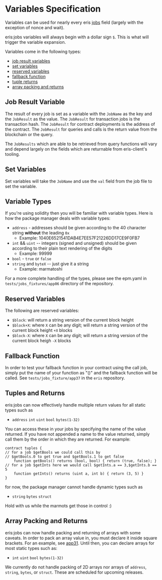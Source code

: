 # Variables Specification

Variables can be used for nearly every eris [jobs](/docs/specs/jobs_specification) field (largely with the exception of nonce and wait).

eris:jobs variables will always begin with a dollar sign `$`. This is what will trigger the variable expansion.

Variables come in the following types:

* [job result variables](#jobResultVars)
* [set variables](#setVars)
* [reserved variables](#reservedVars)
* [fallback function](#fallBack)
* [tuple returns](#tupleReturns)
* [array packing and returns](#arrays)

## <a name="jobResultVars"></a>Job Result Variable

The result of every job is set as a variable with the `JobName` as the key and the `JobResult` as the value. The `JobResult` for transaction jobs is the transaction hash. The `JobResult`  for contract deployments is the address of the contract. The `JobResult` for queries and calls is the return value from the blockchain or the query.

The `JobResults` which are able to be retrieved from query functions will vary and depend largely on the fields which are returnable from eris-client's tooling.

## <a name="setVars"></a>Set Variables

Set variables will take the `JobName` and use the `val` field from the job file to set the variable.

## <a name="setVars"></a>Variable Types

If you're using solidity then you will be familiar with variable types. Here is how the package manager deals with variable types:

* `address` - addresses should be given according to the 40 character string **without** the leading `0x`
  * Example: 1040E6521541DAB4E7EE57F21226DD17CE9F0FB7
* `int` && `uint` -- integers (signed and unsigned) should be given according to their plain text rendering of the digits
  * Example: 99999
* `bool` - `true` or `false`
* `string` and `byteX` -- just give it a string
  * Example: marmatoshi

For a more complete handling of the types, please see the epm.yaml in `tests/jobs_fixtures/app06` directory of the repository.

## <a name="reservedVars"></a>Reserved Variables

The following are reserved variables:

* `$block`: will return a string version of the current block height
* `$block+X`: where `X` can be any digit; will return a string version of the current block height `+X` blocks
* `$block-X`: where `X` can be any digit; will return a string version of the current block heigh `-X` blocks

## <a name="fallBack"></a>Fallback Function

In order to test your fallback function in your contract using the call job, simply put the name of your function as "()" and the fallback function will be called. See `tests/jobs_fixture/app37` in the `eris` repository.

## <a name="tupleReturns"></a>Tuples and Returns

eris:jobs can now effectively handle multiple return values for all static types such as

* `address` `int` `uint` `bool` `bytes(1-32)`

You can access these in your jobs by specifying the name of the value returned. If you have not appended a name to the value returned, simply call them by the order in which they are returned. For example:

```
contract tuples {
// for a job $getBools we could call this by
// $getBools.0 to get true and $getBools.1 to get false
    function getBools() returns (bool, bool) { return (true, false); }
// for a job $getInts here we would call $getInts.a == 3,$getInts.b == 5
    function getInts() returns (uint a, int b) { return (3, 5) }
}
```

for now, the package manager cannot handle dynamic types such as

* `string` `bytes` `struct`

Hold with us while the marmots get those in control :)

## <a name="arrays"></a> Array Packing and Returns

eris:jobs can now handle packing and returning of arrays with some caveats. In order to pack an array value in, you must declare it inside square brackets. For an example, see [app31](https://github.com/eris-ltd/eris/blob/master/tests/jobs_fixtures/app31-memory_and_storage_arrays_dynamic_forms_static_types/epm.yaml). Until then, you can declare arrays for most static types such as:

*  `int` `uint` `bool` `bytes(1-32)`

We currently do not handle packing of 2D arrays nor arrays of `address`, `string`, `bytes`, or `struct`. These are scheduled for upcoming releases.
